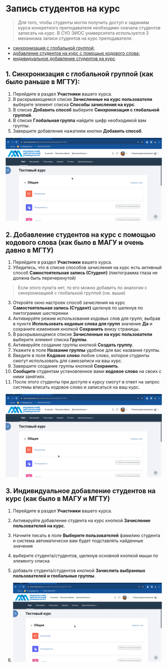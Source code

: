 # Запись студентов на курс

> Для того, чтобы студенты могли получить доступ к заданиям курса конкретного преподавателя
необходимо сначала студентов записать на курс.
В <tooltip term="lms">СУО</tooltip> ЭИОС университета используется 3 механизма записи студентов на курс преподавателя:

- [синхронизация с глобальной группой;](#1)
- [добавление студентов на курс с помощью кодового слова;](#2)
- [индивидуальное добавление студентов на курс](#3).

## 1. **Синхронизация с глобальной группой** (как было раньше в МГТУ):

1. Перейдите в раздел **Участники** вашего курса.
2. В раскрывающемся списке **Зачисленные на курс пользователи** выберите элемент списка **Способы зачисления на курс**.
3. В списке **Добавить способ** выберите **Синхронизация с глобальной группой**.
4. В списке **Глобальная группа** найдите шифр необходимой вам группы.
5. Завершите добавление нажатием кнопки **Добавить способ**.

![sync global group](images/sync_global_group.gif)

## 2. **Добавление студентов на курс с помощью кодового слова** (как было в МАГУ и очень давно в МГТУ)
1. Перейдите в раздел **Участники** вашего курса.
2. Убедитесь, что в списке способов зачисления на курс есть активный способ **Самостоятельная запись (Студент)** (пиктограмма глаза не должна быть перечеркнутой)

> Если этого пункта нет, то его можно добавить по аналогии с синхронизацией с глобальной группой (см. выше)


3. Откройте окно настроек способ зачисления на курс **Самостоятельная запись (Студент)** щелкнув по шелкнув по пиктограмме шестеренки
4. Активируйте режим использования кодовых слов для групп, выбрав в пункте **Использовать кодовые слова для групп** значение **Да** и сохраните изменения кнопкой **Сохранить** внизу страницы.
5. В раскрывающемся списке **Зачисленные на курс пользователи** выберите элемент списка **Группы**.
6. Активируйте создание группы кнопкой **Создать группу**.
7. Укажите в поле **Название группы** удобное для вас название группы.
8. Введите в поле **Кодовое слово** любое слово, которое студенты смогут использовать для самозаписи на ваш курс.
9. Завершите создание группы кнопкой **Сохранить**.
10. **Сообщите** студентам установленное вами **кодовое слово** на своих с ними занятиях.
11. После этого студенты при доступе к курсу смогут в ответ на запрос системы вписать кодовое слово и записаться на ваш курс.
    
![secret word](images/secret_word.gif)

## 3. **Индивидуальное добавление студентов на курс** (как было в МАГУ и  МГТУ)
1. Перейдите в раздел **Участники** вашего курса.
2. Активируйте добавление студента на курс кнопкой **Зачисление пользователей на курс**.
3. Начните писать в поле  **Выберите пользователей** фамилию студента и система автоматически вам будет подставлять найденные значения
4. выберите студента/студентов, щелкнув основной кнопкой мыши по элементу списка
5. добавьте студента/студентов кнопкой **Зачислить выбранных пользователей и глобальные группы**.

6. ![manual add](images/manual_add.gif)
